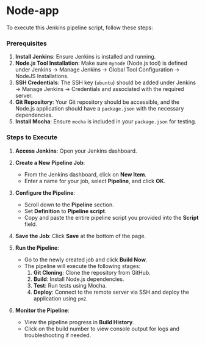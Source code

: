# Node-app
To execute this Jenkins pipeline script, follow these steps:

### Prerequisites
1. **Install Jenkins**: Ensure Jenkins is installed and running.
2. **Node.js Tool Installation**: Make sure `mynode` (Node.js tool) is defined under Jenkins -> Manage Jenkins -> Global Tool Configuration -> NodeJS Installations.
3. **SSH Credentials**: The SSH key (`ubuntu`) should be added under Jenkins -> Manage Jenkins -> Credentials and associated with the required server.
4. **Git Repository**: Your Git repository should be accessible, and the Node.js application should have a `package.json` with the necessary dependencies.
5. **Install Mocha**: Ensure `mocha` is included in your `package.json` for testing.

### Steps to Execute
1. **Access Jenkins**: Open your Jenkins dashboard.

2. **Create a New Pipeline Job**:
   - From the Jenkins dashboard, click on **New Item**.
   - Enter a name for your job, select **Pipeline**, and click **OK**.

3. **Configure the Pipeline**:
   - Scroll down to the **Pipeline** section.
   - Set **Definition** to **Pipeline script**.
   - Copy and paste the entire pipeline script you provided into the **Script** field.

4. **Save the Job**: Click **Save** at the bottom of the page.

5. **Run the Pipeline**:
   - Go to the newly created job and click **Build Now**.
   - The pipeline will execute the following stages:
     1. **Git Cloning**: Clone the repository from GitHub.
     2. **Build**: Install Node.js dependencies.
     3. **Test**: Run tests using Mocha.
     4. **Deploy**: Connect to the remote server via SSH and deploy the application using `pm2`.

6. **Monitor the Pipeline**:
   - View the pipeline progress in **Build History**.
   - Click on the build number to view console output for logs and troubleshooting if needed.

